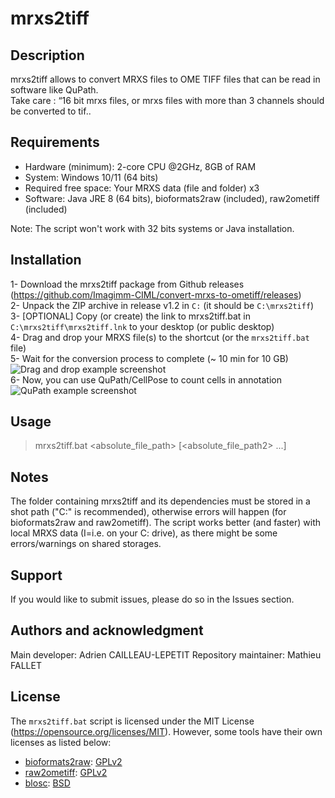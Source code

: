 # mrxs2tiff

## Description
mrxs2tiff allows to convert MRXS files to OME TIFF files that can be read in software like QuPath.  
Take care : “16 bit mrxs files, or mrxs files with more than 3 channels should be converted to tif..

## Requirements
 - Hardware (minimum): 2-core CPU @2GHz, 8GB of RAM
 - System: Windows 10/11 (64 bits)
 - Required free space: Your MRXS data (file and folder) x3
 - Software: Java JRE 8 (64 bits), bioformats2raw (included), raw2ometiff (included)

Note: The script won't work with 32 bits systems or Java installation.

## Installation
1- Download the mrxs2tiff package from Github releases (https://github.com/Imagimm-CIML/convert-mrxs-to-ometiff/releases)  
2- Unpack the ZIP archive in release v1.2 in `C:` (it should be `C:\mrxs2tiff`)   
3- [OPTIONAL] Copy (or create) the link to mrxs2tiff.bat in `C:\mrxs2tiff\mrxs2tiff.lnk` to your desktop (or public desktop)  
4- Drag and drop your MRXS file(s) to the shortcut (or the `mrxs2tiff.bat` file)  
5- Wait for the conversion process to complete (~ 10 min for 10 GB)  
![Drag and drop example screenshot](https://user-images.githubusercontent.com/41480459/220156842-83284af8-8742-43a1-b3f9-2b1d74ffd743.jpg)  
6- Now, you can use QuPath/CellPose to count cells in annotation  
![QuPath example screenshot](https://user-images.githubusercontent.com/41480459/220325043-0a3c61a8-b91a-426c-b53b-8f33809234bf.jpg)  

## Usage
> mrxs2tiff.bat <absolute_file_path> [<absolute_file_path2> ...]

## Notes
The folder containing mrxs2tiff and its dependencies must be stored in a shot path ("C:\" is recommended), otherwise errors will happen (for bioformats2raw and raw2ometiff).
The script works better (and faster) with local MRXS data (I=i.e. on your C: drive), as there might be some errors/warnings on shared storages.

## Support
If you would like to submit issues, please do so in the Issues section.

## Authors and acknowledgment
Main developer: Adrien CAILLEAU-LEPETIT
Repository maintainer: Mathieu FALLET

## License
The `mrxs2tiff.bat` script is licensed under the MIT License (https://opensource.org/licenses/MIT).
However, some tools have their own licenses as listed below:
 - [bioformats2raw](https://github.com/glencoesoftware/bioformats2raw): [GPLv2](https://github.com/glencoesoftware/bioformats2raw/blob/master/LICENSE.txt)
 - [raw2ometiff](https://github.com/glencoesoftware/raw2ometiff): [GPLv2](https://github.com/glencoesoftware/raw2ometiff/blob/master/LICENSE.txt)
 - [blosc](https://github.com/Blosc/c-blosc): [BSD](https://github.com/Blosc/c-blosc/blob/main/LICENSE.txt)


